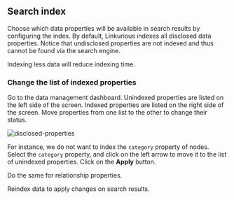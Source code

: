 ## Search index

Choose which data properties will be available in search results by configuring the index. By default, Linkurious indexes all disclosed data properties. Notice that undisclosed properties are not indexed and thus cannot be found via the search engine.

<div class="alert alert-info">
  Indexing less data will reduce indexing time.
</div>

### Change the list of indexed properties

Go to the data management dashboard. Unindexed properties are listed on the left side of the screen. Indexed properties are listed on the right side of the screen. Move properties from one list to the other to change their status.

![disclosed-properties](https://raw.githubusercontent.com/Linkurious/linkurious-enterprise-manual/master/screenshots/156.png)

For instance, we do not want to index the `category` property of nodes. Select the `category` property, and click on the left arrow to move it to the list of unindexed properties. Click on the **Apply** button.

Do the same for relationship properties.

<div class="alert alert-warning">
  Reindex data to apply changes on search results.
</div>
